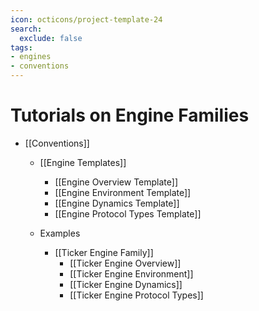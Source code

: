 ```yaml
---
icon: octicons/project-template-24
search:
  exclude: false
tags:
- engines
- conventions
---
```


# Tutorials on Engine Families

- [[Conventions]]

    - [[Engine Templates]]

        - [[Engine Overview Template]]
        - [[Engine Environment Template]]
        - [[Engine Dynamics Template]]
        - [[Engine Protocol Types Template]]

    - Examples
        - [[Ticker Engine Family]]
          - [[Ticker Engine Overview]]
          - [[Ticker Engine Environment]]
          - [[Ticker Engine Dynamics]]
          - [[Ticker Engine Protocol Types]]